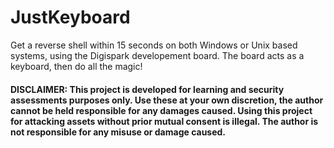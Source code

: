 # JustKeyboard

Get a reverse shell within 15 seconds on both Windows or Unix based systems, using the Digispark developement board. The board acts as a keyboard, then do all the magic! 

#### DISCLAIMER: This project is developed for learning and security assessments purposes only. Use these at your own discretion, the author cannot be held responsible for any damages caused. Using this project for attacking assets without prior mutual consent is illegal. The author is not responsible for any misuse or damage caused.     
